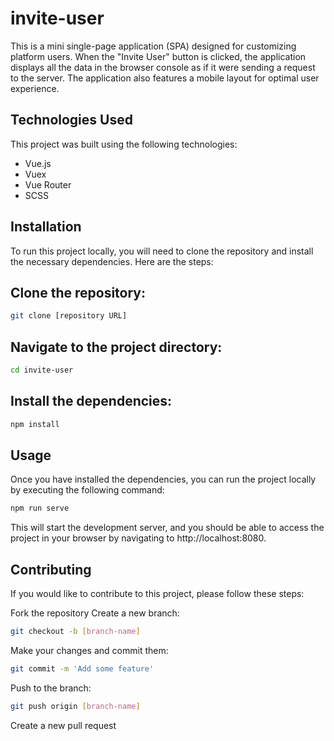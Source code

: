 # invite-user
This is a mini single-page application (SPA) designed for customizing platform users. When the "Invite User" button is clicked, the application displays all the data in the browser console as if it were sending a request to the server. The application also features a mobile layout for optimal user experience.

## Technologies Used
This project was built using the following technologies:

- Vue.js
- Vuex
- Vue Router
- SCSS

## Installation
To run this project locally, you will need to clone the repository and install the necessary dependencies. Here are the steps:

## Clone the repository: 
```sh
git clone [repository URL]
```
## Navigate to the project directory: 
```sh
cd invite-user
```

## Install the dependencies:
```sh
npm install
```

## Usage
Once you have installed the dependencies, you can run the project locally by executing the following command:

```sh
npm run serve
```

This will start the development server, and you should be able to access the project in your browser by navigating to http://localhost:8080.

## Contributing
If you would like to contribute to this project, please follow these steps:

Fork the repository
Create a new branch:
```sh
git checkout -b [branch-name]
```

Make your changes and commit them:
```sh
git commit -m 'Add some feature'
```

Push to the branch:
```sh
git push origin [branch-name]
```

Create a new pull request